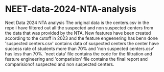 # NEET-data-2024-NTA-analysis
Neet Data 2024 NTA analysis
The original data is the centers.csv in the repo i have filtered out all the suspected and non suspected centers from the data that was provided by the NTA. New features have been created according to the cutoff in 2023 and the feature engeenering has benn done 'suspected centers.csv' contains data of suspected centers the center have success rate of students more than 70% and 'non suspected centers.csv' has less than 70%. 'neet data' file contains the code for the filtration and feature engineering and 'comparision' file contains the final report and comparisionof suspected and non suspected centers.
